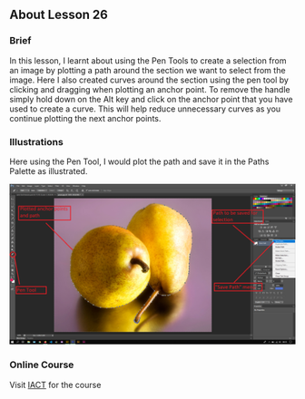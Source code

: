 ## About Lesson 26

### Brief
In this lesson, I learnt about using the Pen Tools to create a selection from an image by plotting a path around the section we want to select from the image. Here I also created curves around the section using the pen tool by clicking and dragging when plotting an anchor point. To remove the handle simply hold down on the Alt key and click on the anchor point that you have used to create a curve. This will help reduce unnecessary curves as you continue plotting the next anchor points.

### Illustrations
Here using the Pen Tool, I would plot the path and save it in the Paths Palette as illustrated.

![Illustration Example](../assets/images/illustration37.png)

### Online Course
Visit [IACT](https://iact.ie) for the course
